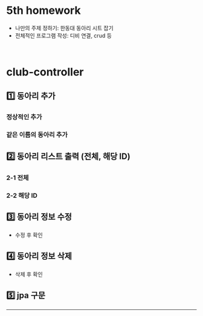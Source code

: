 # 5th homework
+ 나만의 주제 정하기: 한동대 동아리 시트 잡기
+ 전체적인 프로그램 작성: 디비 연결, crud 등

<br>

# club-controller
## 1️⃣ 동아리 추가
### 정상적인 추가

### 같은 이름의 동아리 추가


## 2️⃣ 동아리 리스트 출력 (전체, 해당 ID)
### 2-1 전체


### 2-2 해당 ID


## 3️⃣ 동아리 정보 수정

* 수정 후 확인


## 4️⃣ 동아리 정보 삭제

* 삭제 후 확인


## 5️⃣ jpa 구문
---
